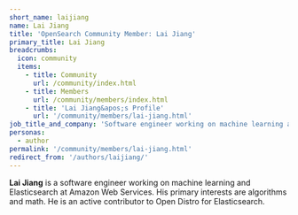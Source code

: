 ```yaml
---
short_name: laijiang
name: Lai Jiang
title: 'OpenSearch Community Member: Lai Jiang'
primary_title: Lai Jiang
breadcrumbs:
  icon: community
  items:
    - title: Community
      url: /community/index.html
    - title: Members
      url: /community/members/index.html
    - title: 'Lai Jiang&apos;s Profile'
      url: '/community/members/lai-jiang.html'
job_title_and_company: 'Software engineer working on machine learning and Elasticsearch'
personas:
  - author
permalink: '/community/members/lai-jiang.html'
redirect_from: '/authors/laijiang/'
---
```

**Lai Jiang** is a software engineer working on machine learning and Elasticsearch at Amazon Web Services. His primary interests are algorithms and math. He is an active contributor to Open Distro for Elasticsearch.